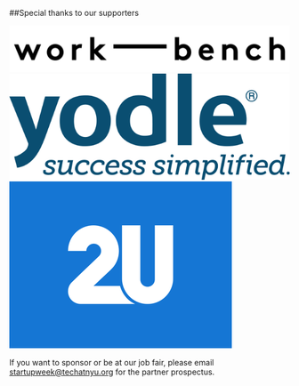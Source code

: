 ##Special thanks to our supporters

<img src="/lib/logos/work-bench.png" class="two-n-plus-oneth" /><img src="/lib/logos/yodle.png" class="two-n-plus-oneth" /><img src="/lib/logos/2u.png" class="two-n-plus-oneth" />

If you want to sponsor or be at our job fair, please email [startupweek@techatnyu.org](mailto:startupweek@@techatnyu.org) for the partner prospectus.

